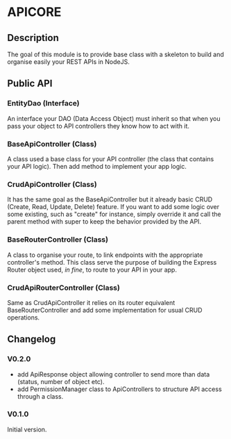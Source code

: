 # APICORE

## Description
The goal of this module is to provide base class with a skeleton to build and organise easily 
your REST APIs in NodeJS.

## Public API 

### EntityDao (Interface)
An interface your DAO (Data Access Object) must inherit so that when you pass your object
to API controllers they know how to act with it.

### BaseApiController (Class)
A class used a base class for your API controller (the class that contains your API logic).
Then add method to implement your app logic. 

### CrudApiController (Class)
It has the same goal as the BaseApiController but it already basic CRUD (Create, Read, Update, Delete)
feature. If you want to add some logic over some existing, such as "create" for instance, simply override it
and call the parent method with super to keep the behavior provided by the API.

### BaseRouterController (Class)
A class to organise your route, to link endpoints with the appropriate controller's method. This class
serve the purpose of building the Express Router object used, _in fine_, to route to your API in your app.

### CrudApiRouterController (Class)
Same as CrudApiController it relies on its router equivalent BaseRouterController and add some implementation
for usual CRUD operations.

## Changelog
### V0.2.0
- add ApiResponse object allowing controller to send more than data (status, number of object etc).
- add PermissionManager class to ApiControllers to structure API access through a class.

### V0.1.0
Initial version.